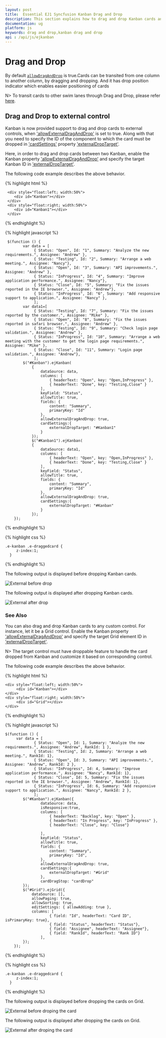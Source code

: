 ```yaml
---
layout: post
title:  Essential EJ1 Syncfusion Kanban Drag and Drop
description: This section explains how to drag and drop Kanban cards and their features of the Syncfusion Javascript Kanban component.
documentation: ug
platform: js
keywords: drag and drop,kanban drag and drop
api : /api/js/ejkanban
---
```


# Drag and Drop

By default [`allowDragAndDrop`](https://help.syncfusion.com/api/js/ejkanban#members:allowdraganddrop) is true.Cards can be transited from one column to another column, by dragging and dropping. And it has drop position indicator which enables easier positioning of cards

N> To transit cards to other swim lanes through Drag and Drop, please refer [here](https://help.syncfusion.com/js/kanban/swimlanes#drag-and-drop-between-swim-lanes).

## Drag and Drop to external control

Kanban is now provided support to drag and drop cards to external controls, when ['allowExternalDragAndDrop'](https://help.syncfusion.com/api/js/ejkanban#members:allowexternaldraganddrop) is set to true.  Along with that you need to specify the ID of the component to which the card must be dropped in ['cardSettings'](https://help.syncfusion.com/api/js/ejkanban#members:cardSettings) property ['externalDropTarget'](https://help.syncfusion.com/api/js/ejkanban#members:cardsettings-externaldroptarget).

Here, in order to drag and drop cards between two Kanban, enable the Kanban property ['allowExternalDragAndDrop'](https://help.syncfusion.com/api/js/ejkanban#members:allowexternaldraganddrop) and specify the target Kanban ID in ['externalDropTarget'](https://help.syncfusion.com/api/js/ejkanban#members:cardsettings-externaldroptarget).

The following code example describes the above behavior. 

{% highlight html %}

     <div style="float:left; width:50%"> 
		<div id="Kanban"></div>
	 </div>
	 <div style="float:right; width:50%">
		<div id="Kanban1"></div>
	 </div>

{% endhighlight %}

{% highlight javascript %}

     $(function () {
            var data = [
                 { Status: "Open", Id: "1", Summary: "Analyze the new requirements.", Assignee: "Andrew" },
                 { Status: "Testing", Id: "2", Summary: "Arrange a web meeting.", Assignee: "Nancy"},
                 { Status: "Open", Id: "3", Summary: "API improvements.", Assignee: "Andrew" },
                 { Status: "InProgress", Id: "4", Summary: "Improve application performance.", Assignee: "Nancy"},
                 { Status: "Close", Id: "5", Summary: "Fix the issues reported in the IE browser.", Assignee: "Andrew"},
                 { Status: "InProgress", Id: "6", Summary: "Add responsive support to application.", Assignee: "Nancy" },
                 ];
            var data1=[
                 { Status: "Testing", Id: "7", Summary: "Fix the issues reported by the customer.", Assignee: "Mike" },
                 { Status: "Open", Id: "8", Summary: "Fix the issues reported in safari browser.", Assignee: "Andrew" },
                 { Status: "Testing", Id: "9", Summary: "Check login page validation.", Assignee: "Andrew" },
                 { Status: "InProgress", Id: "10", Summary: "Arrange a web meeting with the customer to get the login page requirements.", Assignee: "Mike" },
                 { Status: "Close", Id: "11", Summary: "Login page validation.", Assignee: "Andrew"},
                 ];
            $("#Kanban").ejKanban(
                {
                    dataSource: data,
					columns: [
                        { headerText: "Open", key: "Open,InProgress" },
                        { headerText: "Done", key: "Testing,Close" }
                    ],                                                           			
                    keyField: "Status",
					allowTitle: true,
					fields: {
					    content: "Summary",
					    primaryKey: "Id"
                    },
					allowExternalDragAndDrop: true,
					cardSettings:{
					    externalDropTarget: "#Kanban1"
					}
			    });
				$("#Kanban1").ejKanban(
                {
                    dataSource: data1,
					columns: [
                        { headerText: "Open", key: "Open,InProgress" },
                        { headerText: "Done", key: "Testing,Close" }
                    ],                                                           			
                    keyField: "Status",
					allowTitle: true,
					fields: {
					    content: "Summary",
					    primaryKey: "Id"
					},
					allowExternalDragAndDrop: true,
					cardSettings:{
					    externalDropTarget: "#Kanban"
					}
                });
        });

{% endhighlight %}

{% highlight css %}

    .e-kanban .e-draggedcard {
	     z-index:1;
	  }

{% endhighlight %}

The following output is displayed before dropping Kanban cards.

![External before drop](Drag_and_Drop_images/drag_and_drop_img2.png)

The following output is displayed after dropping Kanban cards.

![External after drop](Drag_and_Drop_images/drag_and_drop_img3.png)

### See Also

You can also drag and drop Kanban cards to any custom control. For instance, let it be a Grid control. Enable the Kanban property ['allowExternalDragAndDrop'](https://help.syncfusion.com/api/js/ejkanban#members:allowexternaldraganddrop) and specify the target Grid element ID in ['externalDropTarget'](https://help.syncfusion.com/api/js/ejkanban#members:cardsettings-externaldroptarget).

N> The target control must have droppable feature to handle the card dropped from Kanban and customize it based on corresponding control. 

The following code example describes the above behavior. 


{% highlight html %}

    <div style="float:left; width:50%">
         <div id="Kanban"></div>
    </div>
    <div style="float:right; width:50%">
         <div id="Grid"></div>
    </div>

{% endhighlight %}

{% highlight javascript %}

    $(function () {
		 var data = [
                 { Status: "Open", Id: 1, Summary: "Analyze the new requirements.", Assignee: "Andrew", RankId: 1 },
                 { Status: "Testing", Id: 2, Summary: "Arrange a web meeting.", RankId: 1},
                 { Status: "Open", Id: 3, Summary: "API improvements.", Assignee: "Andrew", RankId: 2 },
                 { Status: "InProgress", Id: 4, Summary: "Improve application performance.", Assignee: "Nancy", RankId: 1},
                 { Status: "Close", Id: 5, Summary: "Fix the issues reported in the IE browser.", Assignee: "Andrew", RankId: 1},
                 { Status: "InProgress", Id: 6, Summary: "Add responsive support to application.", Assignee: "Nancy", RankId: 2 },
                 ];
            $("#Kanban").ejKanban({
                    dataSource: data,
					isResponsive:true,
                    columns: [
                        { headerText: "Backlog", key: "Open" },
                        { headerText: "In Progress", key: "InProgress" },
						{ headerText: "Close", key: "Close"}
                       
                    ],                                                           			
                    keyField: "Status",
					allowTitle: true,
					fields: {
					    content: "Summary",
					    primaryKey: "Id",  
					},
					allowExternalDragAndDrop: true,
					cardSettings:{
					    externalDropTarget: "#Grid"
					},
					cardDragStop: "cardDrop"
			});
		    $("#Grid").ejGrid({
                dataSource: [],
                allowPaging: true,
                allowSorting: true,
				editSettings: { allowAdding: true },
				columns: [
                        { field: "Id", headerText: "Card ID", isPrimaryKey: true},
                        { field: "Status", headerText: "Status"},
                        { field: "Assignee", headerText: "Assignee"},
                        { field: "RankId", headerText: "Rank ID"}
                    ],
            });
        });

{% endhighlight %}

{% highlight css %}

    .e-kanban .e-draggedcard {
	     z-index:1;
	  }

{% endhighlight %}

The following output is displayed before dropping the cards on Grid.

![External before droping the card](Drag_and_Drop_images/drag_and_drop_img4.png)

The following output is displayed after dropping the cards on Grid.

![External after droping the card](Drag_and_Drop_images/drag_and_drop_img5.png)